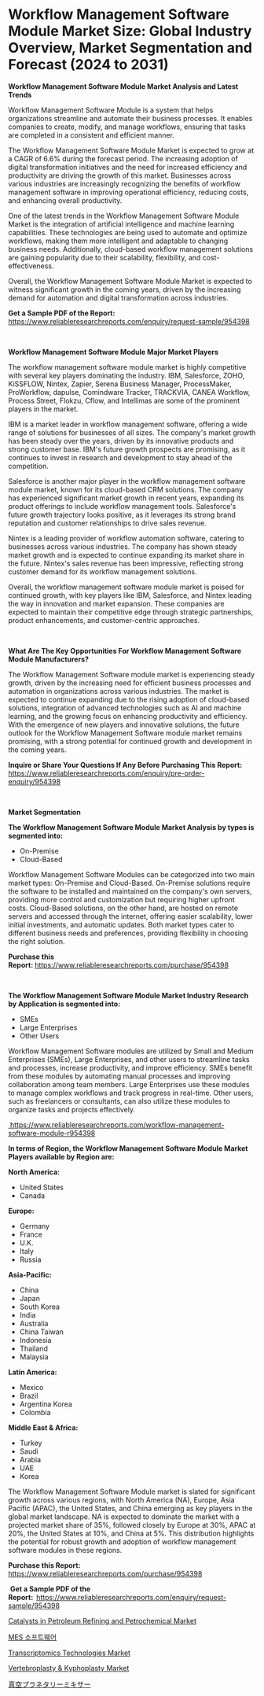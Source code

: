 <p><h1>Workflow Management Software Module Market Size: Global Industry Overview, Market Segmentation and Forecast (2024 to 2031)</h1></p><p><strong>Workflow Management Software Module Market Analysis and Latest Trends</strong></p>
<p><p>Workflow Management Software Module is a system that helps organizations streamline and automate their business processes. It enables companies to create, modify, and manage workflows, ensuring that tasks are completed in a consistent and efficient manner.</p><p>The Workflow Management Software Module Market is expected to grow at a CAGR of 6.6% during the forecast period. The increasing adoption of digital transformation initiatives and the need for increased efficiency and productivity are driving the growth of this market. Businesses across various industries are increasingly recognizing the benefits of workflow management software in improving operational efficiency, reducing costs, and enhancing overall productivity.</p><p>One of the latest trends in the Workflow Management Software Module Market is the integration of artificial intelligence and machine learning capabilities. These technologies are being used to automate and optimize workflows, making them more intelligent and adaptable to changing business needs. Additionally, cloud-based workflow management solutions are gaining popularity due to their scalability, flexibility, and cost-effectiveness.</p><p>Overall, the Workflow Management Software Module Market is expected to witness significant growth in the coming years, driven by the increasing demand for automation and digital transformation across industries.</p></p>
<p><strong>Get a Sample PDF of the Report:&nbsp;</strong> <a href="https://www.reliableresearchreports.com/enquiry/request-sample/954398">https://www.reliableresearchreports.com/enquiry/request-sample/954398</a></p>
<p>&nbsp;</p>
<p><strong>Workflow Management Software Module Major Market Players</strong></p>
<p><p>The workflow management software module market is highly competitive with several key players dominating the industry. IBM, Salesforce, ZOHO, KiSSFLOW, Nintex, Zapier, Serena Business Manager, ProcessMaker, ProWorkflow, dapulse, Comindware Tracker, TRACKVIA, CANEA Workflow, Process Street, Flokzu, Cflow, and Intellimas are some of the prominent players in the market.</p><p>IBM is a market leader in workflow management software, offering a wide range of solutions for businesses of all sizes. The company's market growth has been steady over the years, driven by its innovative products and strong customer base. IBM's future growth prospects are promising, as it continues to invest in research and development to stay ahead of the competition.</p><p>Salesforce is another major player in the workflow management software module market, known for its cloud-based CRM solutions. The company has experienced significant market growth in recent years, expanding its product offerings to include workflow management tools. Salesforce's future growth trajectory looks positive, as it leverages its strong brand reputation and customer relationships to drive sales revenue.</p><p>Nintex is a leading provider of workflow automation software, catering to businesses across various industries. The company has shown steady market growth and is expected to continue expanding its market share in the future. Nintex's sales revenue has been impressive, reflecting strong customer demand for its workflow management solutions.</p><p>Overall, the workflow management software module market is poised for continued growth, with key players like IBM, Salesforce, and Nintex leading the way in innovation and market expansion. These companies are expected to maintain their competitive edge through strategic partnerships, product enhancements, and customer-centric approaches.</p></p>
<p>&nbsp;</p>
<p><strong>What Are The Key Opportunities For Workflow Management Software Module Manufacturers?</strong></p>
<p><p>The Workflow Management Software module market is experiencing steady growth, driven by the increasing need for efficient business processes and automation in organizations across various industries. The market is expected to continue expanding due to the rising adoption of cloud-based solutions, integration of advanced technologies such as AI and machine learning, and the growing focus on enhancing productivity and efficiency. With the emergence of new players and innovative solutions, the future outlook for the Workflow Management Software module market remains promising, with a strong potential for continued growth and development in the coming years.</p></p>
<p><strong>Inquire or Share Your Questions If Any Before Purchasing This Report:</strong> <a href="https://www.reliableresearchreports.com/enquiry/pre-order-enquiry/954398">https://www.reliableresearchreports.com/enquiry/pre-order-enquiry/954398</a></p>
<p>&nbsp;</p>
<p><strong>Market Segmentation</strong></p>
<p><strong>The Workflow Management Software Module Market Analysis by types is segmented into:</strong></p>
<p><ul><li>On-Premise</li><li>Cloud-Based</li></ul></p>
<p><p>Workflow Management Software Modules can be categorized into two main market types: On-Premise and Cloud-Based. On-Premise solutions require the software to be installed and maintained on the company's own servers, providing more control and customization but requiring higher upfront costs. Cloud-Based solutions, on the other hand, are hosted on remote servers and accessed through the internet, offering easier scalability, lower initial investments, and automatic updates. Both market types cater to different business needs and preferences, providing flexibility in choosing the right solution.</p></p>
<p><strong>Purchase this Report:&nbsp;</strong><a href="https://www.reliableresearchreports.com/purchase/954398">https://www.reliableresearchreports.com/purchase/954398</a></p>
<p>&nbsp;</p>
<p><strong>The Workflow Management Software Module Market Industry Research by Application is segmented into:</strong></p>
<p><ul><li>SMEs</li><li>Large Enterprises</li><li>Other Users</li></ul></p>
<p><p>Workflow Management Software modules are utilized by Small and Medium Enterprises (SMEs), Large Enterprises, and other users to streamline tasks and processes, increase productivity, and improve efficiency. SMEs benefit from these modules by automating manual processes and improving collaboration among team members. Large Enterprises use these modules to manage complex workflows and track progress in real-time. Other users, such as freelancers or consultants, can also utilize these modules to organize tasks and projects effectively.</p></p>
<p><a href="https://www.reliableresearchreports.com/workflow-management-software-module-r954398">&nbsp;https://www.reliableresearchreports.com/workflow-management-software-module-r954398</a></p>
<p><strong>In terms of Region, the Workflow Management Software Module Market Players available by Region are:</strong></p>
<p>
    <p> <strong> North America: </strong>
        <ul>
            <li>United States</li>
            <li>Canada</li>
        </ul>
        </p> 
    <p> <strong> Europe: </strong>
        <ul>
            <li>Germany</li>
            <li>France</li>
            <li>U.K.</li>
            <li>Italy</li>
            <li>Russia</li>
        </ul>
        </p> 
    <p> <strong> Asia-Pacific: </strong>
        <ul>
            <li>China</li>
            <li>Japan</li>
            <li>South Korea</li>
            <li>India</li>
            <li>Australia</li>
            <li>China Taiwan</li>
            <li>Indonesia</li>
            <li>Thailand</li>
            <li>Malaysia</li>
        </ul>
        </p> 
    <p> <strong> Latin America: </strong>
        <ul>
            <li>Mexico</li>
            <li>Brazil</li>
            <li>Argentina Korea</li>
            <li>Colombia</li>
        </ul>
        </p> 
    <p> <strong> Middle East & Africa: </strong>
        <ul>
            <li>Turkey</li>
            <li>Saudi</li>
            <li>Arabia</li>
            <li>UAE</li>
            <li>Korea</li>
        </ul>
    </p>
    </p>
<p><p>The Workflow Management Software Module market is slated for significant growth across various regions, with North America (NA), Europe, Asia Pacific (APAC), the United States, and China emerging as key players in the global market landscape. NA is expected to dominate the market with a projected market share of 35%, followed closely by Europe at 30%, APAC at 20%, the United States at 10%, and China at 5%. This distribution highlights the potential for robust growth and adoption of workflow management software modules in these regions.</p></p>
<p><strong>Purchase this Report: </strong><a href="https://www.reliableresearchreports.com/purchase/954398">https://www.reliableresearchreports.com/purchase/954398</a></p>
<p>&nbsp;<strong>Get a Sample PDF of the Report:&nbsp;&nbsp;</strong><a href="https://www.reliableresearchreports.com/enquiry/request-sample/954398">https://www.reliableresearchreports.com/enquiry/request-sample/954398</a></p>
<p><strong></strong></p>
<p><p><a href="https://issuu.com/reportprime-2/docs/catalysts-in-petroleum-refining-and-petrochemical-">Catalysts in Petroleum Refining and Petrochemical Market</a></p><p><a href="https://medium.com/@felipegrrady654556/mes-%EC%86%8C%ED%94%84%ED%8A%B8%EC%9B%A8%EC%96%B4-%EC%8B%9C%EC%9E%A5-%EB%A9%94%ED%8A%B8%EB%A6%AD-%ED%95%B4%EB%8F%85-%EC%8B%9C%EC%9E%A5-%EC%A0%90%EC%9C%A0%EC%9C%A8-%ED%8A%B8%EB%A0%8C%EB%93%9C-%EB%B0%8F-%EC%84%B1%EC%9E%A5-%ED%8C%A8%ED%84%B4-359f0b98f64b">MES 소프트웨어</a></p><p><a href="https://www.linkedin.com/pulse/transcriptomics-technologies-market-trends-analysis-forecasted-g90we">Transcriptomics Technologies Market</a></p><p><a href="https://www.linkedin.com/pulse/vertebroplasty-amp-kyphoplasty-market-size-reveals-best-4yuqf">Vertebroplasty & Kyphoplasty Market</a></p><p><a href="https://github.com/lababdou/Market-Research-Report-List-3/blob/main/854475156403.md">真空プラネタリーミキサー</a></p></p>